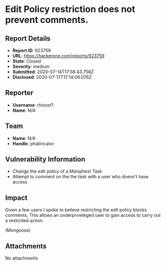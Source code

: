 # Edit Policy restriction does not prevent comments.

## Report Details
- **Report ID**: 923759
- **URL**: https://hackerone.com/reports/923759
- **State**: Closed
- **Severity**: medium
- **Submitted**: 2020-07-14T17:58:43.758Z
- **Disclosed**: 2020-07-17T17:14:06.076Z

## Reporter
- **Username**: rhinosf1
- **Name**: N/A

## Team
- **Name**: N/A
- **Handle**: phabricator

## Vulnerability Information
- Change the edit policy of a Maniphest Task
- Attempt to comment on the the task with a user who doesn't have access

## Impact

Given a few users I spoke to believe restricting the edit policy blocks comments, This allows an underpriveleged user to gain access to carry out a restrcited action.

(Mongoose)

## Attachments
No attachments
